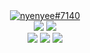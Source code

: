 <div align="center">
  <a href="https://discordapp.com/users/776749637826117699"><img src="https://img.shields.io/badge/Discord-d5d5d5?style=for-the-badge&logo=discord&logoColor=0A0209" alt="nyenyee#7140" >
  <br>
  <a href="https://www.gmail.com/anmolbaranwal"><img src="https://img.shields.io/badge/gmail-0A0209?style=for-the-badge&logo=gmail&logoColor=d5d5d5" ></a>
  <a href="https://youtube.com/itsnemoo"><img src="https://img.shields.io/badge/youtube-0A0209?style=for-the-badge&logo=youtube&logoColor=d5d5d5" ></a>
  <br>
  <a href="https://www.tiktok.com/"><img src="https://img.shields.io/badge/tiktok-d5d5d5?style=for-the-badge&logo=tiktok&logoColor=0A0209" /></a>
  <a href="https://facebook.com/Anmol-Baranwal"><img src="https://img.shields.io/badge/facebook-d5d5d5?style=for-the-badge&logo=facebook&logoColor=0A0209" /></a> 
  <a href="https://twitter.com/Anmol-Baranwal"><img src="https://img.shields.io/badge/twitter-d5d5d5?style=for-the-badge&logo=twitter&logoColor=0A0209" /></a> 
</div>
